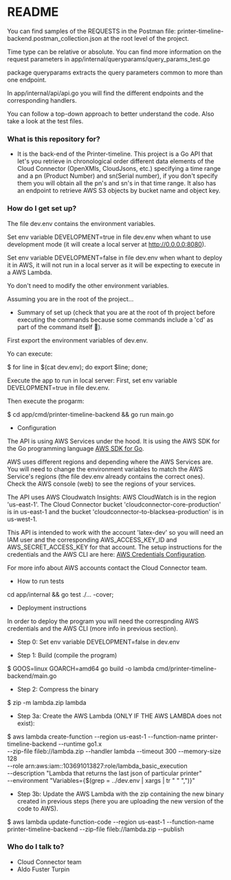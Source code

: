# README #
You can find samples of the REQUESTS in the Postman file: printer-timeline-backend.postman_collection.json at the root level of the project. 

Time type can be relative or absolute. You can find more information on the request parameters in app/internal/queryparams/query_params_test.go 

package queryparams extracts the query parameters common to more than one endpoint.

In app/internal/api/api.go you will find the different endpoints and the corresponding handlers.

You can follow a top-down approach to better understand the code. Also take a look at the test files.

### What is this repository for? ###

* It is the back-end of the Printer-timeline. 
This project is a Go API that let's you retrieve in chronological order different data elements of the Cloud Connector (OpenXMls, CloudJsons, etc.) specifying a time range and a pn (Product Number) and sn(Serial number), if you don't specify them you will obtain all the pn's and sn's in that time range. It also has an endpoint to retrieve AWS S3 objects by bucket name and object key.

### How do I get set up? ###
The file dev.env contains the environment variables. 

Set env variable DEVELOPMENT=true in file dev.env when whant to use development mode (it will create a local server at http://0.0.0.0:8080).

Set env variable DEVELOPMENT=false in file dev.env when whant to deploy it in AWS, it will not run in a local server as it will be expecting to execute in a AWS Lambda.

Yo don't need to modify the other environment variables.

Assuming you are in the root of the project...

* Summary of set up (check that you are at the root of th project before executing the commands because some commands include a 'cd' as part of the command itself 🧐).

First export the environment variables of dev.env. 

Yo can execute:

$ for line in $(cat dev.env); do export $line; done; 

Execute the app to run in local server:
First, set env variable DEVELOPMENT=true in file dev.env.

Then execute the progarm:

$ cd app/cmd/printer-timeline-backend && go run main.go

* Configuration

The API is using AWS Services under the hood. It is using the AWS SDK for the Go programming language [AWS SDK for Go](https://aws.amazon.com/sdk-for-go/).

AWS uses different regions and depending where the AWS Services are. You will need to change the environment variables to match the AWS Service's regions (the file dev.env already contains the correct ones). Check the AWS console (web) to see the regions of your services.

The API uses AWS Cloudwatch Insights: AWS CloudWatch is in the region 'us-east-1'. 
The Cloud Connector bucket 'cloudconnector-core-production' is in us-east-1 and the bucket 'cloudconnector-to-blacksea-production' is in us-west-1. 

This API is intended to work with the account 'latex-dev' so you will need an IAM user and the corresponding AWS_ACCESS_KEY_ID and AWS_SECRET_ACCESS_KEY for that account.
The setup instructions for the credentials and the AWS CLI are here: [AWS Credentials Configuration](https://docs.aws.amazon.com/cli/latest/userguide/cli-chap-configure.html).

For more info about AWS accounts contact the Cloud Connector team.

* How to run tests

cd app/internal  && go test ./... -cover;

* Deployment instructions

In order to deploy the program you will need the correspnding AWS credentials and the AWS CLI (more info in previous section).

- Step 0: Set env variable DEVELOPMENT=false in dev.env

- Step 1: Build (compile the program)

$ GOOS=linux GOARCH=amd64 go build -o lambda cmd/printer-timeline-backend/main.go

- Step 2: Compress the binary

$ zip -m lambda.zip lambda

- Step 3a: Create the AWS Lambda (ONLY IF THE AWS LAMBDA does not exist):

$ aws lambda create-function --region us-east-1 --function-name printer-timeline-backend --runtime go1.x \
  --zip-file fileb://lambda.zip --handler lambda --timeout 300 --memory-size 128 \
  --role arn:aws:iam::103691013827:role/lambda_basic_execution \
  --description "Lambda that returns the last json of particular printer" \
  --environment "Variables={$(grep = ../dev.env | xargs | tr " " ",")}"

- Step 3b: Update the AWS Lambda with the zip containing the new binary created in previous steps (here you are uploading the new version of the code to AWS).

$ aws lambda update-function-code --region us-east-1 --function-name printer-timeline-backend --zip-file fileb://lambda.zip --publish

### Who do I talk to? ###

* Cloud Connector team
* Aldo Fuster Turpin
